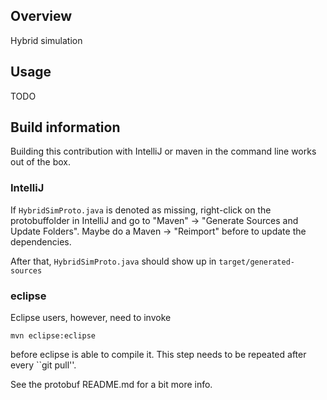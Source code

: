 ## Overview

Hybrid simulation 
 
## Usage

TODO

## Build information

Building this contribution with IntelliJ or maven in the command line works out of the box. 

### IntelliJ
If `HybridSimProto.java` is denoted as missing, right-click on the protobuffolder in IntelliJ and go to "Maven" -> "Generate Sources and Update Folders". Maybe do a Maven -> "Reimport" before to update the dependencies.

After that, `HybridSimProto.java` should show up in `target/generated-sources` 

### eclipse

Eclipse users, however, need to invoke 
	
	mvn eclipse:eclipse

before eclipse is able to compile it. This step needs to be repeated after every ``git pull''.

See the protobuf README.md for a bit more info.
